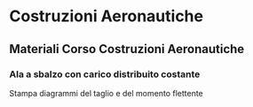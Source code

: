 # Costruzioni Aeronautiche
## Materiali Corso Costruzioni Aeronautiche
### Ala a sbalzo con carico distribuito costante
Stampa diagrammi del taglio e del momento flettente

